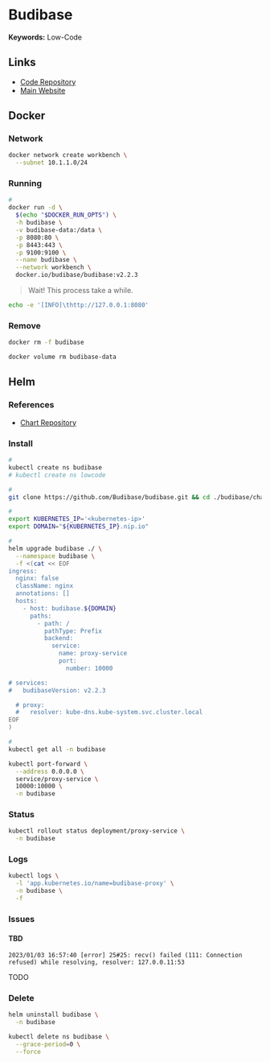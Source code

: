 # Budibase

**Keywords:** Low-Code

## Links

- [Code Repository](https://github.com/Budibase/budibase)
- [Main Website](https://budibase.com)

## Docker

### Network

```sh
docker network create workbench \
  --subnet 10.1.1.0/24
```

### Running

```sh
#
docker run -d \
  $(echo "$DOCKER_RUN_OPTS") \
  -h budibase \
  -v budibase-data:/data \
  -p 8080:80 \
  -p 8443:443 \
  -p 9100:9100 \
  --name budibase \
  --network workbench \
  docker.io/budibase/budibase:v2.2.3
```

> Wait! This process take a while.

```sh
echo -e '[INFO]\thttp://127.0.0.1:8080'
```

### Remove

```sh
docker rm -f budibase

docker volume rm budibase-data
```

## Helm

### References

- [Chart Repository](https://github.com/Budibase/budibase/tree/develop/charts/budibase)

<!-- ### Repository

```sh
helm repo add bitnami 'https://charts.bitnami.com/bitnami'
helm repo update
``` -->

### Install

```sh
#
kubectl create ns budibase
# kubectl create ns lowcode

#
git clone https://github.com/Budibase/budibase.git && cd ./budibase/charts/budibase

#
export KUBERNETES_IP='<kubernetes-ip>'
export DOMAIN="${KUBERNETES_IP}.nip.io"

#
helm upgrade budibase ./ \
  --namespace budibase \
  -f <(cat << EOF
ingress:
  nginx: false
  className: nginx
  annotations: []
  hosts:
    - host: budibase.${DOMAIN}
      paths:
        - path: /
          pathType: Prefix
          backend:
            service:
              name: proxy-service
              port:
                number: 10000

# services:
#   budibaseVersion: v2.2.3

  # proxy:
  #   resolver: kube-dns.kube-system.svc.cluster.local
EOF
)

#
kubectl get all -n budibase
```

```sh
kubectl port-forward \
  --address 0.0.0.0 \
  service/proxy-service \
  10000:10000 \
  -n budibase
```

### Status

```sh
kubectl rollout status deployment/proxy-service \
  -n budibase
```

### Logs

```sh
kubectl logs \
  -l 'app.kubernetes.io/name=budibase-proxy' \
  -n budibase \
  -f
```

### Issues

#### TBD

```log
2023/01/03 16:57:40 [error] 25#25: recv() failed (111: Connection refused) while resolving, resolver: 127.0.0.11:53
```

TODO

### Delete

```sh
helm uninstall budibase \
  -n budibase

kubectl delete ns budibase \
  --grace-period=0 \
  --force
```
